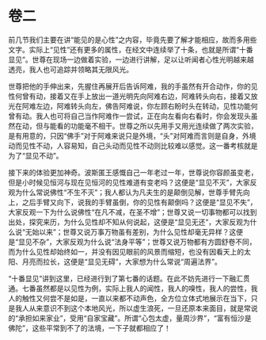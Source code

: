 # 卷二

​          前几节我们主要在讲“能见的是心性”之内容，毕竟先要了解才能相应，故而多用些文字。实际上“见性”还有更多的属性，在经文中连续举了十条，也就是所谓“十番显见”。世尊在现场一边做着实验，一边进行讲解，足以让听闻者心性光明越来越透亮，我人也可追踪并领略其无限风光。

​         世尊把他的手伸出来，先握住再展开后告诉阿难，我的手虽然有开合动作，你的见性何曾有动，接着又在手上放出一道光明先向阿难右边，阿难转头向右，接着又放光在阿难左边，阿难转头向左，佛告阿难说，你左顾右盼时头在转动，见性功能何曾有动。我人也可将自己当作阿难作一尝试，正在向左看向右看时，你会发现头虽然在动，但与能看的功能毫不相干。世尊之所以先用手又用光连续做了两次实验，是有用意的，只因“佛手”对于阿难来说只是外境，“头”对阿难而言则是自身，外境动而见性不动，人容易知，自己头动而见性不动则比较难以感觉。这一番考核就是为了“显见不动”。         

​	接下来的体验更加神奇。波斯匿王感慨自己一年老过一年，世尊说你容颜虽变老，但是小时候见恒河与现在见恒河的见性难道有变老吗？这便是“显见不灭”，大家反观为什么常说佛性“不生不灭”；我人都认为凡夫生的是颠倒见解，世尊手臂先向上，之后手臂又向下，说我的手臂虽倒，你的见性有颠倒吗？这便是“显见不失”，大家反观一下为什么说佛性“在凡不减，在圣不增”；世尊又说一切事物都可以找到出处，探究来历，为什么见性却不知从何说起，这便是“显见无还”，大家反观为什么说“无始以来”；世尊又说万事万物虽有差别，为什么见性却毫无异样？这便是“显见不杂”，大家反观为什么说“法身平等”；世尊又说万物都有方圆舒卷不同，而为什么见性却始终如一，并没有因见眼前的风景而缩短，也没有因看天上的太阳、月亮而拉长，这便是“显见无碍”，大家想为什么常说“周遍法界”。         

​	“十番显见”讲到这里，已经进行到了第七番的话题。在此不妨先进行一下融汇贯通。七番虽然都是以见性为例，实际上我人的闻性，我人的嗅性，我人的尝性，我人的触性又何尝不是如是，一直以来都不动声色，全方位立体式地展示在当下，只是我人从来意识不到这个本地风光，所以虚生浪死，一旦还原本来面目，就是常说的“承担如来家业”，受用“自家宝藏”。所谓“心包太虚，量周沙界”，“富有恒沙是佛陀”，这些平常到不了的法境，一下子就都相应了！
